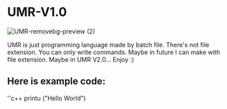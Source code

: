 # UMR-V1.0
![UMR-removebg-preview (2)](https://user-images.githubusercontent.com/55983768/188314683-e58836c9-28c8-418a-a227-ce050f0f496f.png)

UMR is just programming language made by batch file. There's not file extension. You can only write commands. Maybe in future I can make with file extension. Maybe in UMR V2.0... Enjoy :)

## Here is example code:
''c++
printu ("Hello World")
